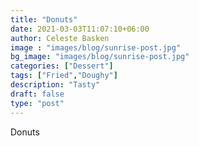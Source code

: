 ```yaml
---
title: "Donuts"
date: 2021-03-03T11:07:10+06:00
author: Celeste Basken
image : "images/blog/sunrise-post.jpg"
bg_image: "images/blog/sunrise-post.jpg"
categories: ["Dessert"]
tags: ["Fried","Doughy"]
description: "Tasty"
draft: false
type: "post"
---
```


Donuts